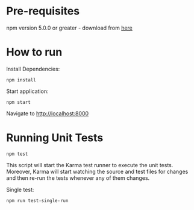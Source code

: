 # Pre-requisites
npm version 5.0.0 or greater - download from [here](https://www.npmjs.com/get-npm)


# How to run
Install Dependencies:
```
npm install
```
Start application:
```
npm start
```

Navigate to [http://localhost:8000](http://localhost:8000)

# Running Unit Tests

```
npm test
```

This script will start the Karma test runner to execute the unit tests. Moreover, Karma will start
watching the source and test files for changes and then re-run the tests whenever any of them
changes.

Single test:
```
npm run test-single-run
```
